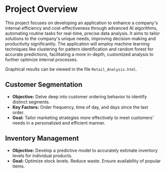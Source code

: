 # Project Overview

This project focuses on developing an application to enhance a company's internal efficiency and cost-effectiveness through advanced AI algorithms, automating routine tasks for real-time, precise data analysis. It aims to tailor solutions to the company's unique needs, improving decision-making and productivity significantly. The application will employ machine learning techniques like clustering for pattern identification and random forest for accurate predictions, facilitating a more in-depth, customized analysis to further optimize internal processes.

Graphical results can be viewed in the file `Retail_Analysis.html`.


## Customer Segmentation

- **Objective:** Delve deep into customer ordering behavior to identify distinct segments.
- **Key Factors:** Order frequency, time of day, and days since the last order.
- **Goal:** Tailor marketing strategies more effectively to meet customers' needs in a personalized and efficient manner.

## Inventory Management

- **Objective:** Develop a predictive model to accurately estimate inventory levels for individual products.
- **Goal:** Optimize stock levels. Reduce waste. Ensure availability of popular items.



